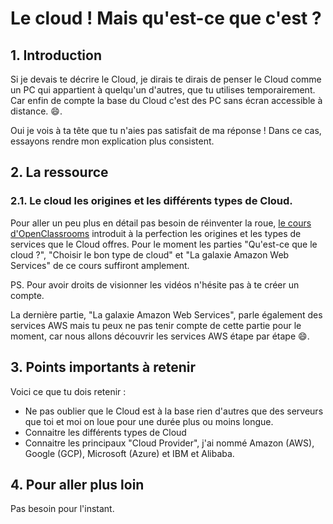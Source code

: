 # Le cloud ! Mais qu'est-ce que c'est ?

## 1. Introduction
Si je devais te décrire le Cloud,
je dirais te dirais de penser le Cloud comme un PC qui appartient à quelqu'un d'autres, que tu utilises temporairement.
Car enfin de compte la base du Cloud c'est des PC sans écran accessible à distance. :smile:.

Oui je vois à ta tête que tu n'aies pas satisfait de ma réponse !
Dans ce cas, essayons rendre mon explication plus consistent.

## 2. La ressource
### 2.1. Le cloud les origines et les différents types de Cloud.
Pour aller un peu plus en détail pas besoin de réinventer la roue, [le cours d'OpenClassrooms](https://openclassrooms.com/fr/courses/4810836-decouvrez-le-cloud-avec-amazon-web-services) 
introduit à la perfection les origines et les types de services que le Cloud offres.
Pour le moment les parties "Qu'est-ce que le cloud ?", "Choisir le bon type de cloud" et 
"La galaxie Amazon Web Services" de ce cours suffiront amplement.

PS. Pour avoir droits de visionner les vidéos n'hésite pas à te créer un compte.

La dernière partie, "La galaxie Amazon Web Services", parle également des services AWS mais tu peux ne pas tenir compte de cette partie pour le moment, car nous allons découvrir les services AWS étape par étape :smile:.

## 3. Points importants à retenir
Voici ce que tu dois retenir :

- Ne pas oublier que le Cloud est à la base rien d'autres que des serveurs que toi et moi on loue pour une durée plus ou moins longue.
- Connaitre les différents types de Cloud
- Connaitre les principaux "Cloud Provider", j'ai nommé Amazon (AWS), Google (GCP), Microsoft (Azure) et IBM et Alibaba.

## 4. Pour aller plus loin
Pas besoin pour l'instant.
